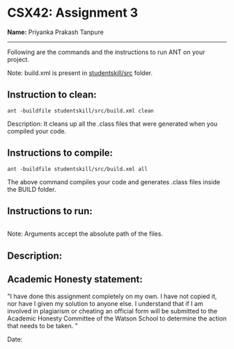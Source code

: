 # CSX42: Assignment 3
**Name:** Priyanka Prakash Tanpure

-----------------------------------------------------------------------

Following are the commands and the instructions to run ANT on your project.


Note: build.xml is present in [studentskill/src](./studentskill/src/) folder.

## Instruction to clean:

```commandline
ant -buildfile studentskill/src/build.xml clean
```

Description: It cleans up all the .class files that were generated when you
compiled your code.

## Instructions to compile:

```commandline
ant -buildfile studentskill/src/build.xml all
```
The above command compiles your code and generates .class files inside the BUILD folder.

## Instructions to run:

```commandline

```
Note: Arguments accept the absolute path of the files.


## Description:



## Academic Honesty statement:

"I have done this assignment completely on my own. I have not copied
it, nor have I given my solution to anyone else. I understand that if
I am involved in plagiarism or cheating an official form will be
submitted to the Academic Honesty Committee of the Watson School to
determine the action that needs to be taken. "

Date:


